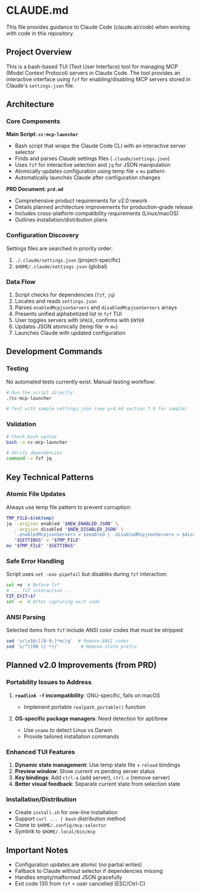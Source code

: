 # CLAUDE.md

This file provides guidance to Claude Code (claude.ai/code) when working with code in this repository.

## Project Overview

This is a bash-based TUI (Text User Interface) tool for managing MCP (Model Context Protocol) servers in Claude Code. The tool provides an interactive interface using `fzf` for enabling/disabling MCP servers stored in Claude's `settings.json` file.

## Architecture

### Core Components

**Main Script: `cc-mcp-launcher`**
- Bash script that wraps the Claude Code CLI with an interactive server selector
- Finds and parses Claude settings files (`.claude/settings.json`)
- Uses `fzf` for interactive selection and `jq` for JSON manipulation
- Atomically updates configuration using temp file + `mv` pattern
- Automatically launches Claude after configuration changes

**PRD Document: `prd.md`**
- Comprehensive product requirements for v2.0 rework
- Details planned architecture improvements for production-grade release
- Includes cross-platform compatibility requirements (Linux/macOS)
- Outlines installation/distribution plans

### Configuration Discovery

Settings files are searched in priority order:
1. `./.claude/settings.json` (project-specific)
2. `$HOME/.claude/settings.json` (global)

### Data Flow

1. Script checks for dependencies (`fzf`, `jq`)
2. Locates and reads `settings.json`
3. Parses `enabledMcpjsonServers` and `disabledMcpjsonServers` arrays
4. Presents unified alphabetized list in `fzf` TUI
5. User toggles servers with `SPACE`, confirms with `ENTER`
6. Updates JSON atomically (temp file → `mv`)
7. Launches Claude with updated configuration

## Development Commands

### Testing

No automated tests currently exist. Manual testing workflow:
```bash
# Run the script directly
./cc-mcp-launcher

# Test with sample settings.json (see prd.md section 7.0 for sample)
```

### Validation

```bash
# Check bash syntax
bash -n cc-mcp-launcher

# Verify dependencies
command -v fzf jq
```

## Key Technical Patterns

### Atomic File Updates

Always use temp file pattern to prevent corruption:
```bash
TMP_FILE=$(mktemp)
jq --argjson enabled "$NEW_ENABLED_JSON" \
   --argjson disabled "$NEW_DISABLED_JSON" \
   '.enabledMcpjsonServers = $enabled | .disabledMcpjsonServers = $disabled' \
   "$SETTINGS" > "$TMP_FILE"
mv "$TMP_FILE" "$SETTINGS"
```

### Safe Error Handling

Script uses `set -euo pipefail` but disables during `fzf` interaction:
```bash
set +e  # Before fzf
# ... fzf interaction ...
FZF_EXIT=$?
set -e  # After capturing exit code
```

### ANSI Parsing

Selected items from `fzf` include ANSI color codes that must be stripped:
```bash
sed 's/\x1b\[[0-9;]*m//g'  # Remove ANSI codes
sed 's/^\[ON \] *//'        # Remove state prefix
```

## Planned v2.0 Improvements (from PRD)

### Portability Issues to Address

1. **`readlink -f` incompatibility**: GNU-specific, fails on macOS
   - Implement portable `realpath_portable()` function

2. **OS-specific package managers**: Need detection for apt/brew
   - Use `uname` to detect Linux vs Darwin
   - Provide tailored installation commands

### Enhanced TUI Features

1. **Dynamic state management**: Use temp state file + `reload` bindings
2. **Preview window**: Show current vs pending server status
3. **Key bindings**: Add `ctrl-a` (add server), `ctrl-x` (remove server)
4. **Better visual feedback**: Separate current state from selection state

### Installation/Distribution

- Create `install.sh` for one-line installation
- Support `curl ... | bash` distribution method
- Clone to `$HOME/.config/mcp-selector`
- Symlink to `$HOME/.local/bin/mcp`

## Important Notes

- Configuration updates are atomic (no partial writes)
- Fallback to Claude without selector if dependencies missing
- Handles empty/malformed JSON gracefully
- Exit code 130 from `fzf` = user cancelled (ESC/Ctrl-C)
